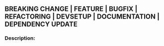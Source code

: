 <!-- Please choose one of the categories and choose the corresponding label, too. -->
## BREAKING CHANGE | FEATURE | BUGFIX | REFACTORING | DEVSETUP | DOCUMENTATION | DEPENDENCY UPDATE

### Description:
<!-- Please describe what this PR is about. -->

<!--- CHECKLIST
Fixes Issue?
Examples added?
Tests added?
Docs added?
Would a screenshot be helpful?
Do you want to mention someone?
-->
